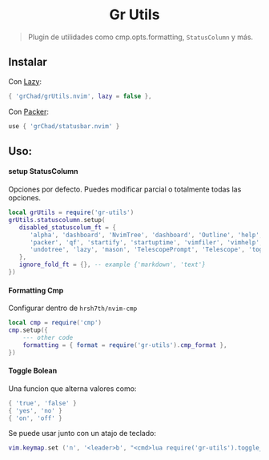 <h1 align="center">Gr Utils</h1>

> Plugin de utilidades como cmp.opts.formatting, `StatusColumn` y más.


## Instalar

Con [Lazy](https://github.com/folke/lazy.nvim):

```lua
{ 'grChad/grUtils.nvim', lazy = false },
```

Con [Packer](https://github.com/wbthomason/packer.nvim):

```lua
use { 'grChad/statusbar.nvim' }
```

## Uso:
#### setup StatusColumn

Opciones por defecto. Puedes modificar parcial o totalmente todas las opciones.

```lua
local grUtils = require('gr-utils')
grUtils.statuscolumn.setup(
   disabled_statuscolum_ft = {
      'alpha', 'dashboard', 'NvimTree', 'dashboard', 'Outline', 'help', 'lspinfo',
      'packer', 'qf', 'startify', 'startuptime', 'vimfiler', 'vimhelp', 'viminfo',
      'undotree', 'lazy', 'mason', 'TelescopePrompt', 'Telescope', 'toggleterm',
   },
   ignore_fold_ft = {}, -- example {'markdown', 'text'}
})
```

#### Formatting Cmp

Configurar dentro de `hrsh7th/nvim-cmp`

```lua
local cmp = require('cmp')
cmp.setup({
    --- other code
    formatting = { format = require('gr-utils').cmp_format },
})
```

#### Toggle Bolean

Una funcion que alterna valores como:
```lua
{ 'true', 'false' }
{ 'yes', 'no' }
{ 'on', 'off' }
```

Se puede usar junto con un atajo de teclado:
```lua
vim.keymap.set ('n', '<leader>b', "<cmd>lua require('gr-utils').toggle_bool()<CR>", { desc = 'Toggle boolean' })
```
